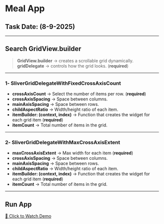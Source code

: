 # Meal App

## Task Date: (8-9-2025)

---

## Search GridView.builder

> **GridView.builder** → creates a scrollable grid dynamically.  
> **gridDelegate** → controls how the grid looks. (**required**)  

---

### 1️- SliverGridDelegateWithFixedCrossAxisCount

- **crossAxisCount** → Select the number of items per row. (**required**)  
- **crossAxisSpacing** → Space between columns.  
- **mainAxisSpacing** → Space between rows.  
- **childAspectRatio** → Width/height ratio of each item.  
- **itemBuilder: (context, index)** → Function that creates the widget for each grid item (**required**)  
- **itemCount** → Total number of items in the grid.  

---

### 2️- SliverGridDelegateWithMaxCrossAxisExtent

- **maxCrossAxisExtent** → Max width for each item (**required**)  
- **crossAxisSpacing** → Space between columns.  
- **mainAxisSpacing** → Space between rows.  
- **childAspectRatio** → Width/height ratio of each item.  
- **itemBuilder: (context, index)** → Function that creates the widget for each grid item (**required**)  
- **itemCount** → Total number of items in the grid.  

---

##  Run App

[🎥 Click to Watch Demo](https://github.com/user-attachments/assets/6fd838f1-a985-4871-bb98-6883a408e4b5)
